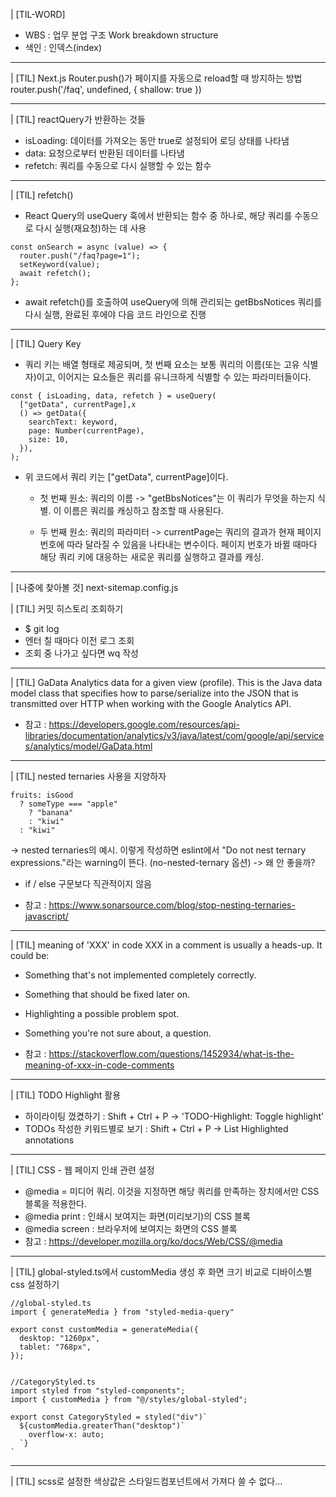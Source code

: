 | [TIL-WORD] 
* WBS : 업무 분업 구조 Work breakdown structure
* 색인 : 인덱스(index)

---

| [TIL] Next.js Router.push()가 페이지를 자동으로 reload할 때 방지하는 방법
router.push('/faq', undefined, { shallow: true })

---

| [TIL] reactQuery가 반환하는 것들
* isLoading: 데이터를 가져오는 동안 true로 설정되어 로딩 상태를 나타냄
* data: 요청으로부터 반환된 데이터를 나타냄
* refetch: 쿼리를 수동으로 다시 실행할 수 있는 함수

---

| [TIL] refetch()
* React Query의 useQuery 훅에서 반환되는 함수 중 하나로, 해당 쿼리를 수동으로 다시 실행(재요청)하는 데 사용

```
const onSearch = async (value) => {
  router.push("/faq?page=1");
  setKeyword(value);
  await refetch();
};
```

* await refetch()를 호출하여 useQuery에 의해 관리되는 getBbsNotices 쿼리를 다시 실행, 완료된 후에야 다음 코드 라인으로 진행

---

| [TIL] Query Key
* 쿼리 키는 배열 형태로 제공되며, 첫 번째 요소는 보통 쿼리의 이름(또는 고유 식별자)이고, 이어지는 요소들은 쿼리를 유니크하게 식별할 수 있는 파라미터들이다.

```
const { isLoading, data, refetch } = useQuery(
  ["getData", currentPage],x
  () => getData({
    searchText: keyword,
    page: Number(currentPage),
    size: 10,
  }),
);
```

* 위 코드에서 쿼리 키는 ["getData", currentPage]이다.

    * 첫 번째 원소: 쿼리의 이름
    -> "getBbsNotices"는 이 쿼리가 무엇을 하는지 식별. 이 이름은 쿼리를 캐싱하고 참조할 때 사용된다.

    * 두 번째 원소: 쿼리의 파라미터
    -> currentPage는 쿼리의 결과가 현재 페이지 번호에 따라 달라질 수 있음을 나타내는 변수이다. 페이지 번호가 바뀔 때마다 해당 쿼리 키에 대응하는 새로운 쿼리를 실행하고 결과를 캐싱.

---

| [나중에 찾아볼 것] next-sitemap.config.js

| [TIL] 커밋 히스토리 조회하기
* $ git log
* 엔터 칠 때마다 이전 로그 조회
* 조회 중 나가고 싶다면 wq 작성

---

| [TIL] GaData
Analytics data for a given view (profile).
This is the Java data model class that specifies how to parse/serialize into the JSON that is transmitted over HTTP when working with the Google Analytics API.
* 참고 : https://developers.google.com/resources/api-libraries/documentation/analytics/v3/java/latest/com/google/api/services/analytics/model/GaData.html

---

| [TIL] nested ternaries 사용을 지양하자
```
fruits: isGood 
  ? someType === "apple" 
    ? "banana" 
    : "kiwi" 
  : "kiwi"
```
-> nested ternaries의 예시. 이렇게 작성하면 eslint에서 "Do not nest ternary expressions."라는 warning이 뜬다. (no-nested-ternary 옵션) 
-> 왜 안 좋을까?
* if / else 구문보다 직관적이지 않음

* 참고 : https://www.sonarsource.com/blog/stop-nesting-ternaries-javascript/

---

| [TIL] meaning of 'XXX' in code
XXX in a comment is usually a heads-up. It could be:

* Something that's not implemented completely correctly.
* Something that should be fixed later on.
* Highlighting a possible problem spot.
* Something you're not sure about, a question.

* 참고 : https://stackoverflow.com/questions/1452934/what-is-the-meaning-of-xxx-in-code-comments

---

| [TIL] TODO Highlight 활용
* 하이라이팅 껐켰하기 : Shift + Ctrl + P -> 'TODO-Highlight: Toggle highlight'
* TODOs 작성한 키워드별로 보기 : Shift + Ctrl + P -> List Highlighted annotations

---

| [TIL] CSS - 웹 페이지 인쇄 관련 설정
* @media = 미디어 쿼리. 이것을 지정하면 해당 쿼리를 만족하는 장치에서만 CSS 블록을 적용한다. 
* @media print : 인쇄시 보여지는 화면(미리보기)의 CSS 블록
* @media screen : 브라우저에 보여지는 화면의 CSS 블록
* 참고 : https://developer.mozilla.org/ko/docs/Web/CSS/@media

---

| [TIL] global-styled.ts에서 customMedia 생성 후 화면 크기 비교로 디바이스별 css 설정하기
```
//global-styled.ts
import { generateMedia } from "styled-media-query"

export const customMedia = generateMedia({
  desktop: "1260px",
  tablet: "768px",
});


//CategoryStyled.ts
import styled from "styled-components";
import { customMedia } from "@/styles/global-styled";

export const CategoryStyled = styled("div")`
  ${customMedia.greaterThan("desktop")`
    overflow-x: auto;
  `}
`
```

---

| [TIL] scss로 설정한 색상값은 스타일드컴포넌트에서 가져다 쓸 수 없다... 